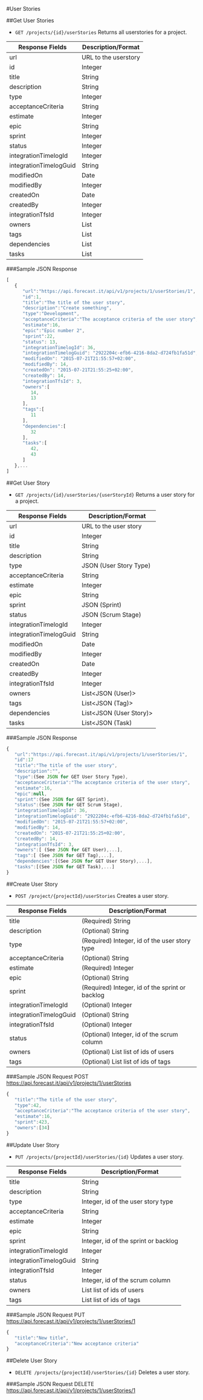 #User Stories

##Get User Stories

* `GET /projects/{id}/userStories` Returns all userstories for a project.

|Response Fields | Description/Format|
|------------ | -------------|
|url | URL to the userstory|
|id | Integer|
|title | String|
|description | String|
|type | Integer|
|acceptanceCriteria | String|
|estimate | Integer|
|epic | String|
|sprint | Integer|
|status | Integer|
|integrationTimelogId | Integer|
|integrationTimelogGuid | String|
|modifiedOn | Date|
|modifiedBy | Integer|
|createdOn | Date|
|createdBy | Integer|
|integrationTfsId | Integer|
|owners |List<Integer>|
|tags | List<Integer>|
|dependencies | List<Integer>|
|tasks | List<Integer>|

###Sample JSON Response
```javascript
[
   {
      "url":"https://api.forecast.it/api/v1/projects/1/userStories/1",
      "id":1,
      "title":"The title of the user story",
      "description":"Create something",
      "type":"Development",
      "acceptanceCriteria":"The acceptance criteria of the user story",
      "estimate":16,
      "epic":"Epic number 2",
      "sprint":22,
	  "status": 13,
	  "integrationTimelogId": 36,
      "integrationTimelogGuid": "2922204c-efb6-4216-8da2-d724fb1fa51d",
	  "modifiedOn": "2015-07-21T21:55:57+02:00",
      "modifiedBy": 14,
      "createdOn": "2015-07-21T21:55:25+02:00",
      "createdBy": 14,
      "integrationTfsId": 3,
      "owners":[
         14,
		 13
      ],
      "tags":[
	     11
      ],
      "dependencies":[
	     32
      ],
      "tasks":[
         42,
		 43
      ]
   },...
]
```

##Get User Story

* `GET /projects/{id}/userStories/{userStoryId}` Returns a user story for a project.

|Response Fields | Description/Format|
|------------ | -------------|
|url | URL to the user story|
|id | Integer|
|title | String|
|description | String|
|type | JSON (User Story Type)|
|acceptanceCriteria | String|
|estimate | Integer|
|epic | String|
|sprint | JSON (Sprint)|
|status | JSON (Scrum Stage)|
|integrationTimelogId | Integer|
|integrationTimelogGuid | String|
|modifiedOn | Date|
|modifiedBy | Integer|
|createdOn | Date|
|createdBy | Integer|
|integrationTfsId | Integer|
|owners | List<JSON (User)>|
|tags | List<JSON (Tag)>|
|dependencies | List<JSON (User Story)>|
|tasks | List<JSON (Task)|

###Sample JSON Response
```javascript
{
   "url":"https://api.forecast.it/api/v1/projects/1/userStories/1",
   "id":17
   "title":"The title of the user story",
   "description":"",
   "type":(See JSON for GET User Story Type),
   "acceptanceCriteria":"The acceptance criteria of the user story",
   "estimate":16,
   "epic":null,
   "sprint":(See JSON for GET Sprint),
   "status":(See JSON for GET Scrum Stage),
   "integrationTimelogId": 36,
   "integrationTimelogGuid": "2922204c-efb6-4216-8da2-d724fb1fa51d",
   "modifiedOn": "2015-07-21T21:55:57+02:00",
   "modifiedBy": 14,
   "createdOn": "2015-07-21T21:55:25+02:00",
   "createdBy": 14,
   "integrationTfsId": 3,
   "owners":[ (See JSON for GET User),...],
   "tags":[ (See JSON for GET Tag),...],
   "dependencies":[(See JSON for GET User Story),...],
   "tasks":[(See JSON for GET Task),...]
}
```

##Create User Story

* `POST /project/{projectId}/userStories` Creates a user story.

|Response Fields | Description/Format|
|------------ | -------------|
|title | (Required) String| 
|description | (Optional) String|
|type | (Required) Integer, id of the user story type|
|acceptanceCriteria | (Optional) String|
|estimate | (Required) Integer|
|epic | (Optional) String|
|sprint | (Required) Integer, id of the sprint or backlog|
|integrationTimelogId | (Optional) Integer|
|integrationTimelogGuid | (Optional) String|
|integrationTfsId | (Optional) Integer|
|status | (Optional) Integer, id of the scrum column|
|owners | (Optional) List<Integer> list of ids of users|
|tags | (Optional) List<Integer> list of ids of tags|

###Sample JSON Request
POST https://api.forecast.it/api/v1/projects/1/userStories

```javascript
{
   "title":"The title of the user story",
   "type":42,
   "acceptanceCriteria":"The acceptance criteria of the user story",
   "estimate":16,
   "sprint":423,
   "owners":[34]
}
```

##Update User Story

* `PUT /projects/{projectId}/userStories/{id}` Updates a user story.

|Response Fields | Description/Format|
|------------ | -------------|
|title | String| 
|description | String|
|type | Integer, id of the user story type|
|acceptanceCriteria | String|
|estimate | Integer|
|epic | String|
|sprint | Integer, id of the sprint or backlog|
|integrationTimelogId | Integer|
|integrationTimelogGuid | String|
|integrationTfsId | Integer|
|status | Integer, id of the scrum column|
|owners | List<Integer> list of ids of users|
|tags | List<Integer> list of ids of tags|

###Sample JSON Request
PUT https://api.forecast.it/api/v1/projects/1/userStories/1

```javascript
{
   "title":"New title",
   "acceptanceCriteria":"New acceptance criteria"
}
```

##Delete User Story

* `DELETE /projects/{projectId}/userStories/{id}` Deletes a user story.

###Sample JSON Request
DELETE https://api.forecast.it/api/v1/projects/1/userStories/1
